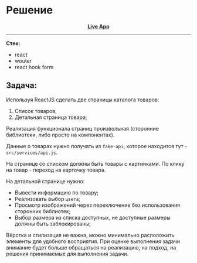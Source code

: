 # Решение

<p align="center">
<a align="center" target="_blank" href="https://goods-store-woad.vercel.app"><strong>Live App</strong></a>
</p>

<hr/>

**Стек:**

- react
- wouter
- react hook form

## Задача:

Используя ReactJS сделать две страницы каталога товаров:

1. Список товаров;
2. Детальная страница товара;

Реализация функционала страниц произвольная (сторонние библиотеки, либо просто на компонентах).

Данные о товарах нужно получать из `fake-api`, которое находится тут - `src/services/api.js`.

На странице со списком должны быть товары с картинками. По клику на товар - переход на карточку товара.

На детальной странице нужно:

- Вывести информацию по товару;
- Реализовать выбор `цвета`;
- Просмотр изображений через переключение без использования сторонних библиотек;
- Выбор размера из списка доступных, не доступные размеры должны быть заблокированы;

Вёрстка и стилизация не важна, можно минимально расположить элементы для удобного восприятия.
При оценке выполнения задачи внимание будет больше обращаться на реализацию, на подход, на решения принимаемые для выполнения задачи.
